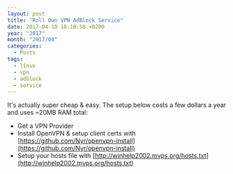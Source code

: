 ```yaml
---
layout: post
title: "Roll Own VPN AdBlock Service"
date: 2017-04-10 18:10:58 +0200
year: "2017"
month: "2017/04"
categories:
  - Posts
tags:
  - linux
  - vpn
  - adblock
  - service
---
```


It's actually super cheap & easy. The setup below costs a few dollars a year and uses ~20MB RAM total:

- Get a VPN Provider
- Install OpenVPN & setup client certs with [https://github.com/Nyr/openvpn-install](https://github.com/Nyr/openvpn-install)
- Setup your hosts file with [http://winhelp2002.mvps.org/hosts.txt](http://winhelp2002.mvps.org/hosts.txt)

[dill]: https://github.com/Nyr/openvpn-install
[dill]: http://winhelp2002.mvps.org/hosts.txt
